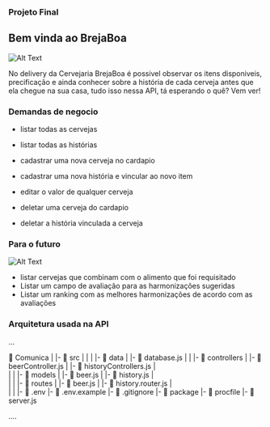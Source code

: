 ### Projeto Final

## Bem vinda ao BrejaBoa
![Alt Text](https://acegif.com/wp-content/gif/beer-77.gif)

No delivery da Cervejaria BrejaBoa é possivel observar os itens disponiveis, precificação e ainda conhecer sobre a história de cada cerveja antes que ela chegue na sua casa, tudo isso nessa API, tá esperando o quê? Vem ver! <br />

### Demandas de negocio
- listar todas as cervejas <br />
- listar todas as histórias <br />

- cadastrar uma nova cerveja no cardapio<br />
- cadastrar uma nova história e vincular ao novo item <br />

- editar o valor de qualquer cerveja <br />

- deletar uma cerveja do cardapio <br />
- deletar a história vinculada a cerveja <br />

### Para o futuro<br />
![Alt Text](https://acegif.com/wp-content/gif/beer-2151.gif)

- listar cervejas que combinam com o alimento que foi requisitado <br />
- Listar um campo de avaliação para as harmonizações sugeridas <br />
- Listar um ranking com as melhores harmonizações de acordo com as avaliações <br />



### Arquitetura usada na API <br />
...

 📁 Comunica
   |
   |-  📁 src
   |    |
   |    |- 📁 data
   |         |- 📄 database.js
   |
   |    |- 📁 controllers
   |         |- 📄 beerController.js
   |         |- 📄 historyControllers.js
   |   
   |
   |    |- 📁 models
   |         |- 📄 beer.js
   |         |- 📄 history.js
   |      
   |
   |    |- 📁 routes
   |         |- 📄 beer.js 
   |         |- 📄 history.router.js
   |  
   |
   |
   |- 📄 .env
   |- 📄 .env.example
   |- 📄 .gitignore
   |- 📄 package
   |- 📄 procfile
   |- 📄 server.js

   ....